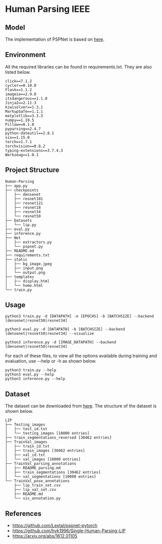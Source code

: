 # Human Parsing IEEE

## Model
The implementation of PSPNet is based on [here](https://github.com/Lextal/pspnet-pytorch).


## Environment
All the required libraries can be found in requirements.txt. They are also listed below.
```
click==7.1.2
cycler==0.10.0
Flask==1.1.2
imageio==2.9.0
itsdangerous==1.1.0
Jinja2==2.11.3
kiwisolver==1.3.1
MarkupSafe==1.1.1
matplotlib==3.3.3
numpy==1.19.5
Pillow==8.1.0
pyparsing==2.4.7
python-dateutil==2.8.1
six==1.15.0
torch==1.7.1
torchvision==0.8.2
typing-extensions==3.7.4.3
Werkzeug==1.0.1

```

## Project Structure
```
Human-Parsing
├── app.py
├── checkpoints
│   ├── densenet
│   ├── resnet101
│   ├── resnet121
│   ├── resnet18
│   ├── resnet34
│   └── resnet50
├── Datasets
│   └── lip.py
├── eval.py
├── inference.py
├── Net
│   ├── extractors.py
│   └── pspnet.py
├── README.md
├── requirements.txt
├── static
│   ├── bg_image.jpeg
│   ├── input.png
│   └── output.png
├── templates
│   ├── display.html
│   └── home.html
└── train.py
```

## Usage

```
python3 train.py -d [DATAPATH] -e [EPOCHS] -b [BATCHSIZE] --backend [densenet|resnet50|resnet34] 

python3 eval.py -d [DATAPATH] -b [BATCHSIZE] --backend [densenet|resnet50|resnet34] --visualize

python3 inference.py -d [IMAGE_DATAPATH] --backend [densenet|resnet50|resnet34] 
```
For each of these files, to view all the options available during training and evaluation, use --help or -h as shown below.

```
python3 train.py --help
python3 eval.py --help
python3 inference.py --help
```

## Dataset
The dataset can be downloaded from [here](https://drive.google.com/drive/folders/1ZjNrTb7T_SsOdck76qDcd5OHkFEU0C6Q).
The structure of the dataset is shown below.
```
LIP
├── Testing_images
│   ├── test_id.txt
│   └── testing_images [10000 entries]
├── train_segmentations_reversed [30462 entries]
├── TrainVal_images
│   ├── train_id.txt
│   ├── train_images [30462 entries]
│   ├── val_id.txt
│   └── val_images [10000 entries]
├── TrainVal_parsing_annotations
│   ├── README_parsing.md
│   ├── train_segmentations [30462 entries]
│   └── val_segmentations [10000 entries]
└── TrainVal_pose_annotations
    ├── lip_train_set.csv
    ├── lip_val_set.csv
    ├── README.md
    └── vis_annotation.py

```

## References
- https://github.com/Lextal/pspnet-pytorch
- https://github.com/hyk1996/Single-Human-Parsing-LIP
- https://arxiv.org/abs/1612.01105
